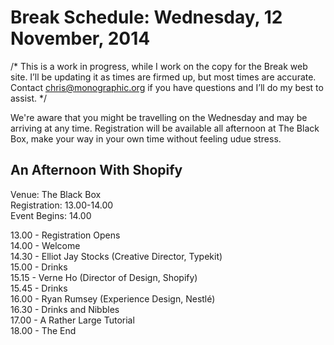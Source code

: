 Break Schedule: Wednesday, 12 November, 2014
============================================

/* This is a work in progress, while I work on the copy for the Break web site. I’ll be updating it as times are firmed up, but most times are accurate. Contact chris@monographic.org if you have questions and I’ll do my best to assist. */

We're aware that you might be travelling on the Wednesday and may be arriving at any time. Registration will be available all afternoon at The Black Box, make your way in your own time without feeling udue stress.


An Afternoon With Shopify
-------------------------

Venue: The Black Box  
Registration: 13.00-14.00  
Event Begins: 14.00

13.00 - Registration Opens  
14.00 - Welcome  
14.30 - Elliot Jay Stocks (Creative Director, Typekit)  
15.00 - Drinks  
15.15 - Verne Ho (Director of Design, Shopify)  
15.45 - Drinks  
16.00 - Ryan Rumsey (Experience Design, Nestlé)  
16.30 - Drinks and Nibbles  
17.00 - A Rather Large Tutorial  
18.00 - The End
